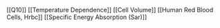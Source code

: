 [[Q10]]
[[Temperature Dependence]]
[[Cell Volume]]
[[Human Red Blood Cells, Hrbc]]
[[Specific Energy Absorption (Sar)]]
